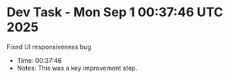 # Dev Task - Mon Sep  1 00:37:46 UTC 2025
Fixed UI responsiveness bug
- Time: 00:37:46
- Notes: This was a key improvement step.
